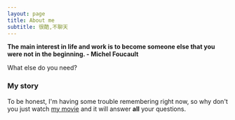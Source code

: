 ```yaml
---
layout: page
title: About me
subtitle: 很酷,不聊天
---
```

<!---
![comment:] # (Why you'd want to go on a date with me)
-->

__The main interest in life and work is to become someone else that you were not in the beginning. - Michel Foucault__

<!-- I am a passionate ML/AI full-stack Engineer, an Educator, a lifelong learner ... -->

<!-- AI application developer -->

<!---
![avatar](/assets/img/my_profile_figure.jpeg =100x)
--->
<!-- <div align = "center">
<img src="/assets/img/my_profile_figure.jpeg" width = "400" alt="profile" align=center />
</div> -->
What else do you need?

### My story

To be honest, I'm having some trouble remembering right now, so why don't you just watch [my movie](https://en.wikipedia.org/wiki/The_Princess_Bride_%28film%29) and it will answer **all** your questions.
